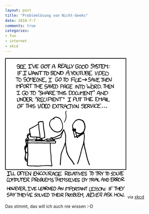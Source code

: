 ```yaml
--- 
layout: post
title: "Problemlösung von Nicht-Geeks"
date: 2010-7-7
comments: true
categories: 
- fun
- internet
- xkcd
---
```

[![](/static/wpdata/2010/12/media_httpimgsxkcdcom_opfaq-scaled500.png "I once worked on a friend's dad's computer. He had the hard drive divided into six partitions, C: through J:, with a 'Documents'; directory tree on each one. Each new file appeared to be saved to a partition at random. I knew enough not to ask.")](http://xkcd.com/763/)
via [xkcd](http://xkcd.com)

Das stimmt, das will ich auch nie wissen :-D
